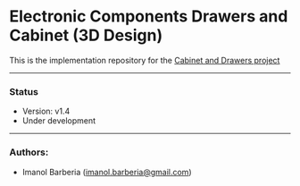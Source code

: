 # Electronic Components Drawers and Cabinet (3D Design)

This is the implementation repository for the [Cabinet and Drawers project](https://github.com/imanolbarberia/prj-comp-drawers)

---
### Status
* Version: v1.4
* Under development
---
### Authors:
* Imanol Barberia (imanol.barberia@gmail.com)
